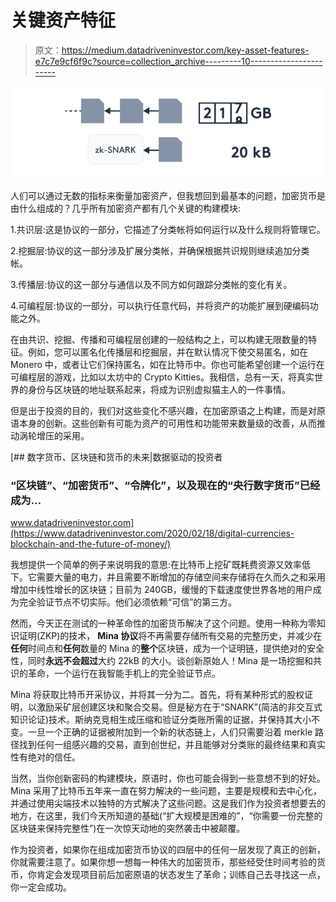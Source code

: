 # 关键资产特征

> 原文：<https://medium.datadriveninvestor.com/key-asset-features-e7c7e9cf6f9c?source=collection_archive---------10----------------------->

![](img/f6354ff54414fcd928b2bccc9f276e86.png)

人们可以通过无数的指标来衡量加密资产，但我想回到最基本的问题，加密货币是由什么组成的？几乎所有加密资产都有几个关键的构建模块:

1.共识层:这是协议的一部分，它描述了分类帐将如何运行以及什么规则将管理它。

2.挖掘层:协议的这一部分涉及扩展分类帐，并确保根据共识规则继续追加分类帐。

3.传播层:协议的这一部分与通信以及不同方如何跟踪分类帐的变化有关。

4.可编程层:协议的一部分，可以执行任意代码，并将资产的功能扩展到硬编码功能之外。

在由共识、挖掘、传播和可编程层创建的一般结构之上，可以构建无限数量的特征。例如，您可以匿名化传播层和挖掘层，并在默认情况下使交易匿名，如在 Monero 中，或者让它们保持匿名，如在比特币中。你也可能希望创建一个运行在可编程层的游戏，比如以太坊中的 Crypto Kitties。我相信，总有一天，将真实世界的身份与区块链的地址联系起来，将成为识别虚拟猫主人的一件事情。

但是出于投资的目的，我们对这些变化不感兴趣，在加密原语之上构建，而是对原语本身的创新。这些创新有可能为资产的可用性和功能带来数量级的改善，从而推动涡轮增压的采用。

[](https://www.datadriveninvestor.com/2020/02/18/digital-currencies-blockchain-and-the-future-of-money/) [## 数字货币、区块链和货币的未来|数据驱动的投资者

### “区块链”、“加密货币”、“令牌化”，以及现在的“央行数字货币”已经成为…

www.datadriveninvestor.com](https://www.datadriveninvestor.com/2020/02/18/digital-currencies-blockchain-and-the-future-of-money/) 

我想提供一个简单的例子来说明我的意思:在比特币上挖矿既耗费资源又效率低下。它需要大量的电力，并且需要不断增加的存储空间来存储将在久而久之和采用增加中线性增长的区块链；目前为 240GB，缓慢的下载速度使世界各地的用户成为完全验证节点不切实际。他们必须依赖“可信”的第三方。

然而，今天正在测试的一种革命性的加密货币解决了这个问题。使用一种称为零知识证明(ZKP)的技术， **Mina 协议**将不再需要存储所有交易的完整历史，并减少在**任何**时间点和**任何**数量的 Mina 的**整个**区块链，成为一个证明链，提供绝对的安全性，同时**永远不会超过**大约 22kB 的大小。谈创新原始人！Mina 是一场挖掘和共识的革命，一个运行在我智能手机上的完全验证节点。

Mina 将获取比特币开采协议，并将其一分为二。首先，将有某种形式的股权证明，以激励采矿层创建区块和聚合交易。但是秘方在于“SNARK”(简洁的非交互式知识论证)技术。斯纳克竞相生成压缩和验证分类账所需的证据，并保持其大小不变。一旦一个正确的证据被附加到一个新的状态链上，人们只需要沿着 merkle 路径找到任何一组感兴趣的交易，直到创世纪，并且能够对分类账的最终结果和真实性有绝对的信任。

当然，当你创新密码的构建模块，原语时，你也可能会得到一些意想不到的好处。Mina 采用了比特币五年来一直在努力解决的一些问题，主要是规模和去中心化，并通过使用尖端技术以独特的方式解决了这些问题。这是我们作为投资者想要去的地方，在这里，我们今天所知道的基础(“扩大规模是困难的”，“你需要一份完整的区块链来保持完整性”)在一次惊天动地的突然袭击中被颠覆。

作为投资者，如果你在组成加密货币协议的四层中的任何一层发现了真正的创新，你就需要注意了。如果你想一想每一种伟大的加密货币，那些经受住时间考验的货币，你肯定会发现项目前后加密原语的状态发生了革命；训练自己去寻找这一点，你一定会成功。